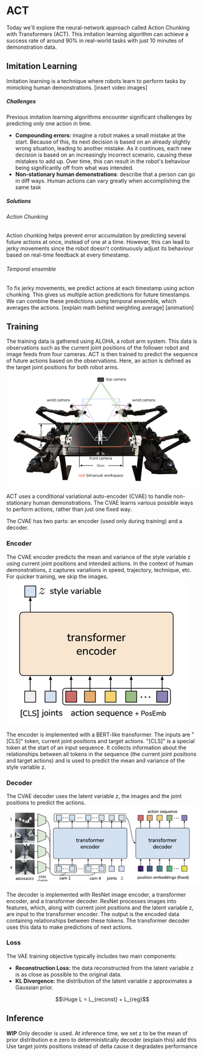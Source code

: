 # ACT

Today we'll explore the neural-network approach called Action Chunking with Transformers (ACT). This imitation learning algorithm can achieve a success rate of around 90% in real-world tasks with just 10 minutes of demonstration data.
## Imitation Learning
Imitation learning is a technique where robots learn to perform tasks by mimicking human demonstrations.
[insert video images]

##### Challenges
Previous imitation learning algorithms encounter significant challenges by predicting only one action in time.
- **Compounding errors:**  imagine a robot makes a small mistake at the start. Because of this, its next decision is based on an already slightly wrong situation, leading to another mistake. As it continues, each new decision is based on an increasingly incorrect scenario, causing these mistakes to add up. Over time, this can result in the robot's behaviour being significantly off from what was intended.
- **Non-stationary human demonstrations**: describe that a person can go in diff ways. Human actions can vary greatly when accomplishing the same task

##### Solutions
###### Action Chunking
Action chunking helps prevent error accumulation by predicting several future actions at once, instead of one at a time. However, this can lead to jerky movements since the robot doesn't continuously adjust its behaviour based on real-time feedback at every timestamp.

###### Temporal ensemble
To fix jerky movements, we predict actions at each timestamp using action chunking. This gives us multiple action predictions for future timestamps. We can combine these predictions using temporal ensemble, which averages the actions.
[explain math behind weighting average]
[animation]

## Training
The training data is gathered using ALOHA, a robot arm system. This data is observations such as the current joint positions of the follower robot and image feeds from four cameras. ACT is then trained to predict the sequence of future actions based on the observations. Here, an action is defined as the target joint positions for both robot arms.
![ALOHA](res/aloha.png)

ACT uses a conditional variational auto-encoder (CVAE) to handle non-stationary human demonstrations. The CVAE learns various possible ways to perform actions, rather than just one fixed way.

The CVAE has two parts: an encoder (used only during training) and a decoder.
### Encoder
The CVAE encoder predicts the mean and variance of the style variable z using current joint positions and intended actions. In the context of human demonstrations, z captures variations in speed, trajectory, technique, etc. For quicker training, we skip the images.
![ACT Transformer Encoder](res/act_transformer_encoder.png)

The encoder is implemented with a BERT-like transformer. The inputs are "[CLS]" token, current joint positions and target actions. "[CLS]" is a special token at the start of an input sequence. It collects information about the relationships between all tokens in the sequence (the current joint positions and target actions) and is used to predict the mean and variance of the style variable z.
### Decoder
The CVAE decoder uses the latent variable z, the images and the joint positions to predict the actions.
![ACT Transformer Decoder](res/act_transformer_decoder.png)

The decoder is implemented with ResNet image encoder, a transformer encoder, and a transformer decoder. ResNet processes images into features, which, along with current joint positions and the latent variable z, are input to the transformer encoder. The output is the encoded data containing relationships between these tokens. The transformer decoder uses this data to make predictions of next actions.
### Loss
The VAE training objective typically includes two main components:
- **Reconstruction Loss:** the data reconstructed from the latent variable z is as close as possible to the original data.
- **KL Divergence:** the distribution of the latent variable z approximates a Gaussian prior.

$$\Huge L = L_{reconst} + L_{reg}$$

## Inference
**WIP**
Only decoder is used.
At inference time, we set z to be the mean of prior distribution e.e zero to deterministically decoder (explain this)
add this Use target joints positions instead of delta cause it degradates performance
